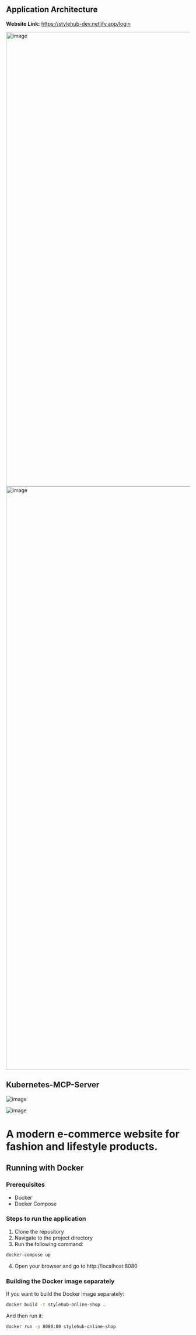 ## Application Architecture

**Website Link:** 
https://stylehub-dev.netlify.app/login

<img width="2914" height="1241" alt="image" src="https://github.com/user-attachments/assets/4e016022-820d-492c-8393-dfe0cf045d66" />

<img width="2897" height="1593" alt="image" src="https://github.com/user-attachments/assets/c7eeecb7-ecc1-46e6-9317-ca476c481f9f" />


## Kubernetes-MCP-Server

![image](https://github.com/user-attachments/assets/cba586a0-d233-4335-95c2-f397bf96cbf8)

![image](https://github.com/user-attachments/assets/442336dd-7f1b-4d76-b291-1b6f660545a3)

# A modern e-commerce website for fashion and lifestyle products.

## Running with Docker

### Prerequisites
- Docker
- Docker Compose

### Steps to run the application

1. Clone the repository
2. Navigate to the project directory
3. Run the following command:

```bash
docker-compose up
```

4. Open your browser and go to http://localhost:8080

### Building the Docker image separately

If you want to build the Docker image separately:

```bash
docker build -t stylehub-online-shop .
```

And then run it:

```bash
docker run -p 8080:80 stylehub-online-shop
```


